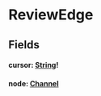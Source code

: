 # ReviewEdge

## Fields

#### cursor: [String](/api/graphql/scalars/string.md)!

#### node: [Channel](/api/graphql/objects/review.md)
